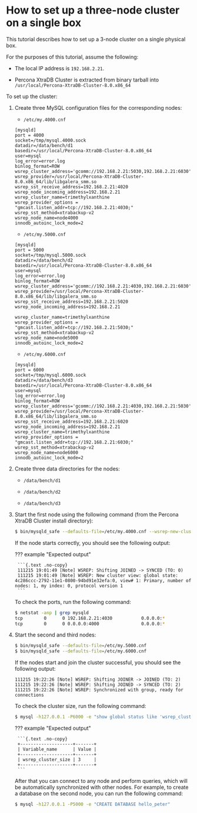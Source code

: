 # How to set up a three-node cluster on a single box

This tutorial describes how to set up a 3-node cluster
on a single physical box.

For the purposes of this tutorial, assume the following:

* The local IP address is `192.168.2.21`.

* Percona XtraDB Cluster is extracted from binary tarball into
`/usr/local/Percona-XtraDB-Cluster-8.0.x86_64`

To set up the cluster:

1. Create three MySQL configuration files for the corresponding nodes:

    * `/etc/my.4000.cnf`

    ```{.text .no-copy}
    [mysqld]
    port = 4000
    socket=/tmp/mysql.4000.sock
    datadir=/data/bench/d1
    basedir=/usr/local/Percona-XtraDB-Cluster-8.0.x86_64
    user=mysql
    log_error=error.log
    binlog_format=ROW
    wsrep_cluster_address='gcomm://192.168.2.21:5030,192.168.2.21:6030'
    wsrep_provider=/usr/local/Percona-XtraDB-Cluster-8.0.x86_64/lib/libgalera_smm.so
    wsrep_sst_receive_address=192.168.2.21:4020
    wsrep_node_incoming_address=192.168.2.21
    wsrep_cluster_name=trimethylxanthine
    wsrep_provider_options = "gmcast.listen_addr=tcp://192.168.2.21:4030;"
    wsrep_sst_method=xtrabackup-v2
    wsrep_node_name=node4000
    innodb_autoinc_lock_mode=2
    ```

    * `/etc/my.5000.cnf`

    ```{.text .no-copy}
    [mysqld]
    port = 5000
    socket=/tmp/mysql.5000.sock
    datadir=/data/bench/d2
    basedir=/usr/local/Percona-XtraDB-Cluster-8.0.x86_64
    user=mysql
    log_error=error.log
    binlog_format=ROW
    wsrep_cluster_address='gcomm://192.168.2.21:4030,192.168.2.21:6030'
    wsrep_provider=/usr/local/Percona-XtraDB-Cluster-8.0.x86_64/lib/libgalera_smm.so
    wsrep_sst_receive_address=192.168.2.21:5020
    wsrep_node_incoming_address=192.168.2.21

    wsrep_cluster_name=trimethylxanthine
    wsrep_provider_options = "gmcast.listen_addr=tcp://192.168.2.21:5030;"
    wsrep_sst_method=xtrabackup-v2
    wsrep_node_name=node5000
    innodb_autoinc_lock_mode=2
    ```

    * `/etc/my.6000.cnf`

    ```{.text .no-copy}
    [mysqld]
    port = 6000
    socket=/tmp/mysql.6000.sock
    datadir=/data/bench/d3
    basedir=/usr/local/Percona-XtraDB-Cluster-8.0.x86_64
    user=mysql
    log_error=error.log
    binlog_format=ROW
    wsrep_cluster_address='gcomm://192.168.2.21:4030,192.168.2.21:5030'
    wsrep_provider=/usr/local/Percona-XtraDB-Cluster-8.0.x86_64/lib/libgalera_smm.so
    wsrep_sst_receive_address=192.168.2.21:6020
    wsrep_node_incoming_address=192.168.2.21
    wsrep_cluster_name=trimethylxanthine
    wsrep_provider_options = "gmcast.listen_addr=tcp://192.168.2.21:6030;"
    wsrep_sst_method=xtrabackup-v2
    wsrep_node_name=node6000
    innodb_autoinc_lock_mode=2
    ```

2. Create three data directories for the nodes:

    * `/data/bench/d1`

    * `/data/bench/d2`

    * `/data/bench/d3`

3. Start the first node using the following command (from the Percona XtraDB Cluster install directory):

    ```{.bash data-prompt="$"}
    $ bin/mysqld_safe --defaults-file=/etc/my.4000.cnf --wsrep-new-cluster
    ```

    If the node starts correctly, you should see the following output:

    ??? example "Expected output"

        ```{.text .no-copy}
        111215 19:01:49 [Note] WSREP: Shifting JOINED -> SYNCED (TO: 0)
        111215 19:01:49 [Note] WSREP: New cluster view: global state: 4c286ccc-2792-11e1-0800-94bd91e32efa:0, view# 1: Primary, number of nodes: 1, my index: 0, protocol version 1
        ```

    To check the ports, run the following command:

    ```{.bash data-prompt="$"}
    $ netstat -anp | grep mysqld
    tcp        0      0 192.168.2.21:4030           0.0.0.0:*                   LISTEN      21895/mysqld
    tcp        0      0 0.0.0.0:4000                0.0.0.0:*                   LISTEN      21895/mysqld
    ```

4. Start the second and third nodes:

    ```{.bash data-prompt="$"}
    $ bin/mysqld_safe --defaults-file=/etc/my.5000.cnf
    $ bin/mysqld_safe --defaults-file=/etc/my.6000.cnf
    ```

    If the nodes start and join the cluster successful,
    you should see the following output:

    ```{.text .no-copy}
    111215 19:22:26 [Note] WSREP: Shifting JOINER -> JOINED (TO: 2)
    111215 19:22:26 [Note] WSREP: Shifting JOINED -> SYNCED (TO: 2)
    111215 19:22:26 [Note] WSREP: Synchronized with group, ready for connections
    ```

    To check the cluster size, run the following command:

    ```{.bash data-prompt="$"}
    $ mysql -h127.0.0.1 -P6000 -e "show global status like 'wsrep_cluster_size';"
    ```

    ??? example "Expected output"

        ```{.text .no-copy}
        +--------------------+-------+
        | Variable_name      | Value |
        +--------------------+-------+
        | wsrep_cluster_size | 3     |
        +--------------------+-------+
        ```

    After that you can connect to any node and perform queries,
    which will be automatically synchronized with other nodes.
    For example, to create a database on the second node,
    you can run the following command:

    ```{.bash data-prompt="$"}
    $ mysql -h127.0.0.1 -P5000 -e "CREATE DATABASE hello_peter"
    ```
